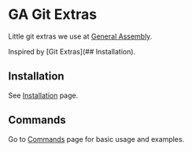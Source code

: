 # GA Git Extras

Little git extras we use at [General Assembly](https://generalassemb.ly/).

Inspired by [Git Extras](## Installation).

## Installation

See [Installation](Installation.md) page.

## Commands

Go to [Commands](Commands.md) page for basic usage and examples.
